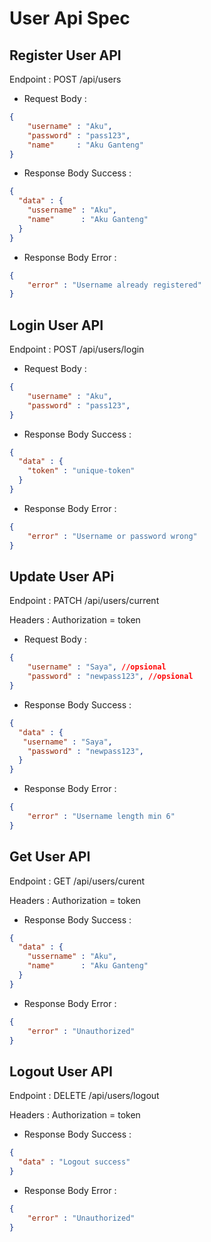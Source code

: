 # User Api Spec
## Register User API

Endpoint : POST /api/users

- Request Body :

```Json
{
    "username" : "Aku",
    "password" : "pass123",
    "name"     : "Aku Ganteng"
}
```

- Response Body Success :

```Json
{
  "data" : {
    "ussername" : "Aku",
    "name"      : "Aku Ganteng"
  }
}
```

- Response Body Error :

```Json
{
    "error" : "Username already registered"
}

```
## Login User API

Endpoint : POST /api/users/login

- Request Body :

```Json
{
    "username" : "Aku",
    "password" : "pass123",
}
```

- Response Body Success :

```Json
{
  "data" : {
    "token" : "unique-token"
  }
}
```
- Response Body Error :

```Json
{
    "error" : "Username or password wrong"
}

```
## Update User APi
Endpoint : PATCH /api/users/current

Headers : Authorization = token

- Request Body :
```Json
{
    "username" : "Saya", //opsional
    "password" : "newpass123", //opsional
}
```

- Response Body Success :

```Json
{
  "data" : {
   "username" : "Saya",
    "password" : "newpass123",
  }
}
```
- Response Body Error :

```Json
{
    "error" : "Username length min 6"
}

```
## Get User API
Endpoint : GET /api/users/curent

Headers : Authorization = token

- Response Body Success :

```Json
{
  "data" : {
    "ussername" : "Aku",
    "name"      : "Aku Ganteng"
  }
}
```

- Response Body Error :

```Json
{
    "error" : "Unauthorized"
}

```
## Logout User API
Endpoint : DELETE /api/users/logout

Headers : Authorization = token

- Response Body Success :

```Json
{
  "data" : "Logout success"
}
```

- Response Body Error :

```Json
{
    "error" : "Unauthorized"
}

```